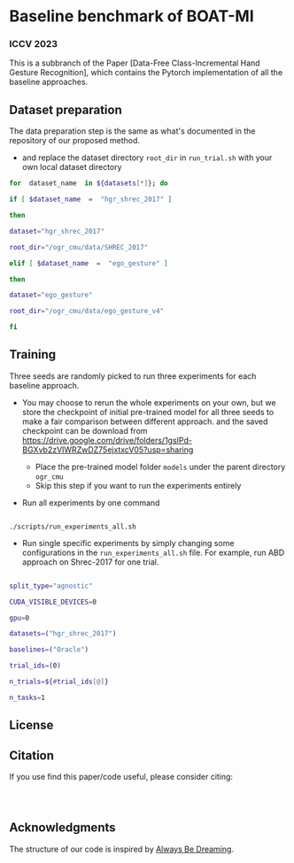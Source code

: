 
# Baseline benchmark of BOAT-MI

  

### ICCV 2023

  

This is a subbranch of the Paper [Data-Free Class-Incremental Hand Gesture Recognition], which contains the Pytorch implementation of all the baseline approaches.

## Dataset preparation

The data preparation step is the same as what's documented in the repository of our proposed method.
- and replace the dataset directory `root_dir` in `run_trial.sh` with your own local dataset directory
```bash
for  dataset_name  in ${datasets[*]}; do

if [ $dataset_name  =  "hgr_shrec_2017" ]

then

dataset="hgr_shrec_2017"

root_dir="/ogr_cmu/data/SHREC_2017"

elif [ $dataset_name  =  "ego_gesture" ]

then

dataset="ego_gesture"

root_dir="/ogr_cmu/data/ego_gesture_v4"

fi
```  

## Training

  

Three seeds are randomly picked to run three experiments for each baseline approach.
- You may choose to rerun the whole experiments on your own, but we store the checkpoint of initial pre-trained model for all three seeds to make a fair comparison between different approach. and the saved checkpoint can be download from https://drive.google.com/drive/folders/1gsIPd-BGXvb2zVIWRZwDZ75ejxtxcV05?usp=sharing
	- Place the pre-trained model folder `models` under the parent directory `ogr_cmu`
	- Skip this step if you want to run the experiments entirely

- Run all experiments by one command

```

./scripts/run_experiments_all.sh

```

- Run single specific experiments by simply changing some configurations in the `run_experiments_all.sh` file. For example, run ABD approach on Shrec-2017 for one trial.

```bash

split_type="agnostic"

CUDA_VISIBLE_DEVICES=0

gpu=0

datasets=("hgr_shrec_2017")

baselines=("Oracle")

trial_ids=(0)

n_trials=${#trial_ids[@]}

n_tasks=1

```

## License

  
  

## Citation

  

If you use find this paper/code useful, please consider citing:

  

```

  

```

## Acknowledgments

The structure of our code is inspired by [ Always Be Dreaming](https://github.com/GT-RIPL/AlwaysBeDreaming-DFCIL).